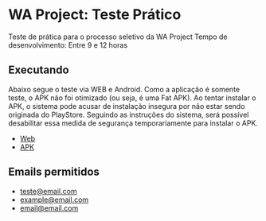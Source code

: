 # WA Project: Teste Prático

Teste de prática para o processo seletivo da WA Project
Tempo de desenvolvimento: Entre 9 e 12 horas

## Executando

Abaixo segue o teste via WEB e Android. Como a aplicação é somente teste, o APK não foi otimizado (ou seja, é uma Fat APK).
Ao tentar instalar o APK, o sistema pode acusar de instalação insegura por não estar sendo originada do PlayStore. Seguindo as instruções do sistema, será possível desabilitar essa medida de segurança temporariamente para instalar o APK.

- [Web](https://project-test-505b9.web.app/#/)
- [APK](https://drive.google.com/file/d/16x7dal1uYSEhzeRUb2kHg6FYHsA9tm76/view?usp=sharing)

## Emails permitidos

- teste@email.com
- example@email.com
- email@email.com